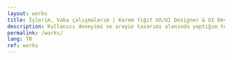 ```yaml
---
layout: works
title: İşlerim, Vaka çalışmalarım | Kerem Yiğit UX/UI Designer & UI Developer
description: Kullanıcı deneyimi ve arayüz tasarımı alanında yaptığım tüm işlerimi bu sayfadan görebilirsiniz.
permalink: /works/
lang: TR
ref: works
---
```

